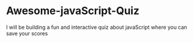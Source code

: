 # Awesome-javaScript-Quiz
I will be building a fun and interactive quiz about javaScript where you can save your scores
